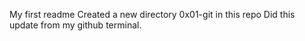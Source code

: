 My first readme
Created a new directory 0x01-git in this repo
Did this update from my github terminal. 
